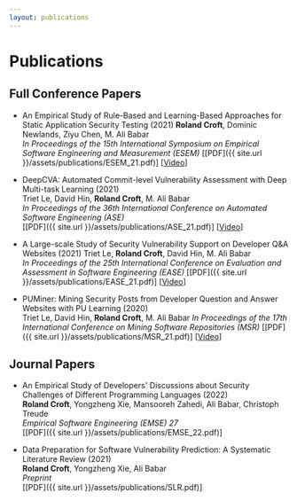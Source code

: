 ```yaml
---
layout: publications
---
```


# Publications

## Full Conference Papers
* An Empirical Study of Rule-Based and Learning-Based Approaches for Static Application Security Testing (2021)
__Roland Croft__, Dominic Newlands, Ziyu Chen, M. Ali Babar  
_In Proceedings of the 15th International Symposium on Empirical Software Engineering and Measurement (ESEM)_
[[PDF]({{ site.url }}/assets/publications/ESEM_21.pdf)] [[Video](https://www.youtube.com/watch?v=Ajc4kWLMBZQ)]  

* DeepCVA: Automated Commit-level Vulnerability Assessment with Deep Multi-task Learning (2021)  
Triet Le, David Hin, __Roland Croft__, M. Ali Babar  
_In Proceedings of the 36th International Conference on Automated Software Engineering (ASE)_  
[[PDF]({{ site.url }}/assets/publications/ASE_21.pdf)] [[Video](https://www.youtube.com/watch?v=YhuZvtkfPPo)]  

* A Large-scale Study of Security Vulnerability Support on Developer Q&A Websites (2021)
Triet Le, __Roland Croft__, David Hin, M. Ali Babar  
_In Proceedings of the 25th International Conference on Evaluation and Assessment in Software Engineering (EASE)_
[[PDF]({{ site.url }}/assets/publications/EASE_21.pdf)] [[Video](https://www.youtube.com/watch?v=jBIvJDHb8AM)]  

* PUMiner: Mining Security Posts from Developer Question and Answer Websites with PU Learning (2020)  
Triet Le, David Hin, __Roland Croft__, M. Ali Babar
_In Proceedings of the 17th International Conference on Mining Software Repositories (MSR)_
[[PDF]({{ site.url }}/assets/publications/MSR_21.pdf)] [[Video](https://www.youtube.com/watch?v=M95IAxN01DI)]  


## Journal Papers
* An Empirical Study of Developers' Discussions about Security Challenges of Different Programming Languages (2022)  
__Roland Croft__, Yongzheng Xie, Mansooreh Zahedi, Ali Babar, Christoph Treude  
_Empirical Software Engineering (EMSE) 27_  
[[PDF]({{ site.url }}/assets/publications/EMSE_22.pdf)]    

* Data Preparation for Software Vulnerability Prediction: A Systematic Literature Review (2021)  
__Roland Croft__, Yongzheng Xie, Ali Babar  
_Preprint_  
[[PDF]({{ site.url }}/assets/publications/SLR.pdf)]    
